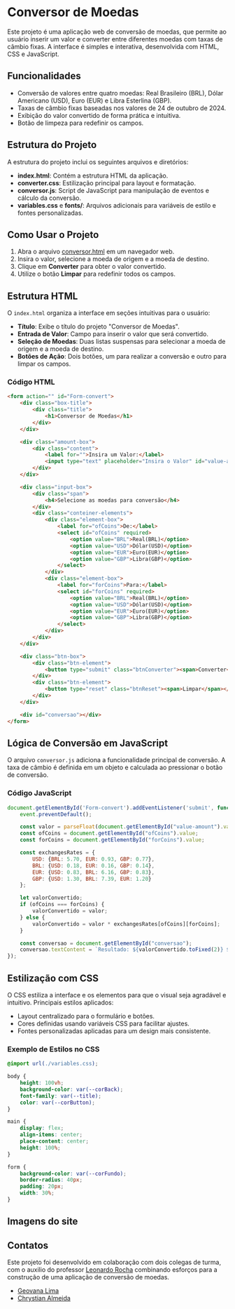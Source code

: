 # Conversor de Moedas

Este projeto é uma aplicação web de conversão de moedas, que permite ao usuário inserir um valor e converter entre diferentes moedas com taxas de câmbio fixas. A interface é simples e interativa, desenvolvida com HTML, CSS e JavaScript.

## Funcionalidades

- Conversão de valores entre quatro moedas: Real Brasileiro (BRL), Dólar Americano (USD), Euro (EUR) e Libra Esterlina (GBP).
- Taxas de câmbio fixas baseadas nos valores de 24 de outubro de 2024.
- Exibição do valor convertido de forma prática e intuitiva.
- Botão de limpeza para redefinir os campos.

## Estrutura do Projeto

A estrutura do projeto inclui os seguintes arquivos e diretórios:

- **index.html**: Contém a estrutura HTML da aplicação.
- **converter.css**: Estilização principal para layout e formatação.
- **conversor.js**: Script de JavaScript para manipulação de eventos e cálculo da conversão.
- **variables.css** e **fonts/**: Arquivos adicionais para variáveis de estilo e fontes personalizadas.

## Como Usar o Projeto

1. Abra o arquivo [conversor.html](http://127.0.0.1:5500/conversor.html) em um navegador web.
2. Insira o valor, selecione a moeda de origem e a moeda de destino.
3. Clique em **Converter** para obter o valor convertido.
4. Utilize o botão **Limpar** para redefinir todos os campos.

## Estrutura HTML

O `index.html` organiza a interface em seções intuitivas para o usuário:

- **Título**: Exibe o título do projeto "Conversor de Moedas".
- **Entrada de Valor**: Campo para inserir o valor que será convertido.
- **Seleção de Moedas**: Duas listas suspensas para selecionar a moeda de origem e a moeda de destino.
- **Botões de Ação**: Dois botões, um para realizar a conversão e outro para limpar os campos.

### Código HTML

```html
<form action="" id="Form-convert">
    <div class="box-title">
        <div class="title">
            <h1>Conversor de Moedas</h1>
        </div>
    </div>

    <div class="amount-box">
        <div class="content">
            <label for="">Insira um Valor:</label>
            <input type="text" placeholder="Insira o Valor" id="value-amount">
        </div>
    </div>

    <div class="input-box">
        <div class="span">
            <h4>Selecione as moedas para conversão</h4>
        </div>
        <div class="conteiner-elements">
            <div class="element-box">
                <label for="ofCoins">De:</label>
                <select id="ofCoins" required>
                    <option value="BRL">Real(BRL)</option>
                    <option value="USD">Dólar(USD)</option>
                    <option value="EUR">Euro(EUR)</option>
                    <option value="GBP">Libra(GBP)</option>
                </select>
            </div>
            <div class="element-box">
                <label for="forCoins">Para:</label>
                <select id="forCoins" required>
                    <option value="BRL">Real(BRL)</option>
                    <option value="USD">Dólar(USD)</option>
                    <option value="EUR">Euro(EUR)</option>
                    <option value="GBP">Libra(GBP)</option>
                </select>
            </div>
        </div>
    </div>

    <div class="btn-box">
        <div class="btn-element">
            <button type="submit" class="btnConverter"><span>Converter</span></button>
        </div>
        <div class="btn-element">
            <button type="reset" class="btnReset"><span>Limpar</span></button>
        </div>
    </div>

    <div id="conversao"></div>
</form>
```

## Lógica de Conversão em JavaScript

O arquivo `conversor.js` adiciona a funcionalidade principal de conversão. A taxa de câmbio é definida em um objeto e calculada ao pressionar o botão de conversão.

### Código JavaScript

```javascript
document.getElementById('Form-convert').addEventListener('submit', function(event){
    event.preventDefault();

    const valor = parseFloat(document.getElementById("value-amount").value);
    const ofCoins = document.getElementById("ofCoins").value;
    const forCoins = document.getElementById("forCoins").value;

    const exchangesRates = {
        USD: {BRL: 5.70, EUR: 0.93, GBP: 0.77},
        BRL: {USD: 0.18, EUR: 0.16, GBP: 0.14},
        EUR: {USD: 0.83, BRL: 6.16, GBP: 0.83},
        GBP: {USD: 1.30, BRL: 7.39, EUR: 1.20}
    };

    let valorConvertido;
    if (ofCoins === forCoins) {
        valorConvertido = valor;
    } else {
        valorConvertido = valor * exchangesRates[ofCoins][forCoins];
    }

    const conversao = document.getElementById("conversao");
    conversao.textContent = `Resultado: ${valorConvertido.toFixed(2)} ${forCoins}`;
});
```

## Estilização com CSS

O CSS estiliza a interface e os elementos para que o visual seja agradável e intuitivo. Principais estilos aplicados:

- Layout centralizado para o formulário e botões.
- Cores definidas usando variáveis CSS para facilitar ajustes.
- Fontes personalizadas aplicadas para um design mais consistente.

### Exemplo de Estilos no CSS

```css
@import url(./variables.css);

body {
    height: 100vh;
    background-color: var(--corBack);
    font-family: var(--title);
    color: var(--corButton);
}

main {
    display: flex;
    align-items: center;
    place-content: center;
    height: 100%;
}

form {
    background-color: var(--corFundo);
    border-radius: 40px;
    padding: 20px;
    width: 30%;
}
```

## Imagens do site 

## Contatos

Este projeto foi desenvolvido em colaboração com dois colegas de turma, com o auxilio do professor [Leonardo Rocha](https://github.com/leonardossrocha) combinando esforços para a construção de uma aplicação de conversão de moedas.
* [Geovana Lima](https://github.com/Geovanaaplima)
* [Chrystian Almeida](https://github.com/ESChrystian/)
